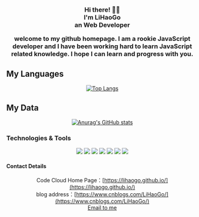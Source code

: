 <div align="center">

<h3>Hi there! 👋🤓<br>I'm LiHaoGo<br>an Web Developer

welcome to my github homepage. I am a rookie JavaScript developer and I have been working hard to learn JavaScript related knowledge. I hope I can learn and progress with you.

</div>


## My Languages


<div align="center">

[![Top Langs](https://github-readme-stats.vercel.app/api/top-langs/?username=LiHaoGo&hide=html&layout=compact)](https://github.com/anuraghazra/github-readme-stats)

</div>


## My Data

<div align="center">

[![Anurag's GitHub stats](https://github-readme-stats.vercel.app/api?username=LiHaoGo&count_private=true&theme=flag-india)](https://github.com/anuraghazra/github-readme-stats)

</div>

### Technologies & Tools


<div align="center">

![](https://img.shields.io/badge/<OS>-<jQuery>-informational?style=flat&logo=<LOGO_NAME>&logoColor=white&color=2bbc8a)
![](https://img.shields.io/badge/<Editor>-<VSCode>-informational?style=flat&logo=<LOGO_NAME>&logoColor=white&color=2bbc8a)
![](https://img.shields.io/badge/<code>-<JavaScript>-informational?style=flat&logo=<LOGO_NAME>&logoColor=white&color=2bbc8a)
![](https://img.shields.io/badge/<code>-<Vue>-informational?style=flat&logo=<LOGO_NAME>&logoColor=white&color=2bbc8a)
![](https://img.shields.io/badge/<shell>-<Bootstrap>-informational?style=flat&logo=<LOGO_NAME>&logoColor=white&color=2bbc8a)
![](https://img.shields.io/badge/<shell>-<Layui>-informational?style=flat&logo=<LOGO_NAME>&logoColor=white&color=2bbc8a)
![](https://img.shields.io/badge/<database>>-<Mysql>-informational?style=flat&logo=<LOGO_NAME>&logoColor=white&color=2bbc8a)

</div>

#### Contact Details

<div align="center">

Code Cloud Home Page：[https://lihaogo.github.io/](https://lihaogo.github.io/)<br>
blog address：[https://www.cnblogs.com/LiHaoGo/](https://www.cnblogs.com/LiHaoGo/)<br>
[Email to me](mailto:lihaogo0222@163.com)

</div>


